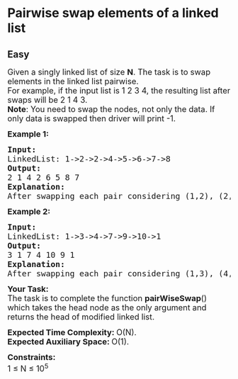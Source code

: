 # Pairwise swap elements of a linked list
## Easy
<div class="problems_problem_content__Xm_eO" style="user-select: auto;"><p style="user-select: auto;"><span style="font-size: 18px; user-select: auto;">Given a singly linked list of size <strong style="user-select: auto;">N</strong>. The task is to swap elements in the linked list pairwise.<br style="user-select: auto;">For example, if the input list is 1 2 3 4, the resulting list after swaps will be 2 1 4 3.<br style="user-select: auto;"><strong style="user-select: auto;">Note</strong>: You need to swap the nodes, not only the data. If only data is swapped then driver will print -1.</span></p>
<p style="user-select: auto;"><span style="font-size: 18px; user-select: auto;"><strong style="user-select: auto;">Example 1:</strong></span></p>
<pre style="user-select: auto;"><span style="font-size: 18px; user-select: auto;"><strong style="user-select: auto;">Input:
</strong>LinkedList: 1-&gt;2-&gt;2-&gt;4-&gt;5-&gt;6-&gt;7-&gt;8
<strong style="user-select: auto;">Output: <br style="user-select: auto;"></strong>2&nbsp;1&nbsp;4&nbsp;2&nbsp;6&nbsp;5&nbsp;8&nbsp;7<strong style="user-select: auto;">
Explanation: <br style="user-select: auto;"></strong>After swapping each pair considering (1,2), (2, 4), (5, 6).. so on as pairs, we get 2, 1, 4, 2, 6, 5, 8, 7 as a new linked list.</span>
</pre>
<p style="user-select: auto;"><span style="font-size: 18px; user-select: auto;"><strong style="user-select: auto;">Example 2:</strong></span></p>
<pre style="user-select: auto;"><span style="font-size: 18px; user-select: auto;"><strong style="user-select: auto;">Input:
</strong>LinkedList: 1-&gt;3-&gt;4-&gt;7-&gt;9-&gt;10-&gt;1
<strong style="user-select: auto;">Output: <br style="user-select: auto;"></strong>3&nbsp;1&nbsp;7&nbsp;4&nbsp;10&nbsp;9&nbsp;1<strong style="user-select: auto;">
Explanation: <br style="user-select: auto;"></strong>After swapping each pair considering (1,3), (4, 7), (9, 10).. so on as pairs, we get 3, 1, 7, 4, 10, 9, 1 as a new linked list.</span></pre>
<p style="user-select: auto;"><span style="font-size: 18px; user-select: auto;"><strong style="user-select: auto;">Your Task:</strong><br style="user-select: auto;">The task is to complete the function&nbsp;<strong style="user-select: auto;">pairWiseSwap</strong>() which takes the head node as the only argument and returns the head of modified linked list.</span></p>
<p style="user-select: auto;"><span style="font-size: 18px; user-select: auto;"><strong style="user-select: auto;">Expected Time Complexity:&nbsp;</strong>O(N).<br style="user-select: auto;"><strong style="user-select: auto;">Expected Auxiliary Space:&nbsp;</strong>O(1).</span></p>
<p style="user-select: auto;"><span style="font-size: 18px; user-select: auto;"><strong style="user-select: auto;">Constraints:</strong><br style="user-select: auto;">1 ≤ N ≤&nbsp;10<sup style="user-select: auto;">5</sup></span></p></div>